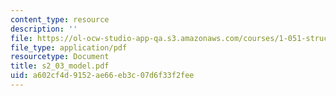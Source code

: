 ```yaml
---
content_type: resource
description: ''
file: https://ol-ocw-studio-app-qa.s3.amazonaws.com/courses/1-051-structural-engineering-design-fall-2003/a602cf4d9152ae66eb3c07d6f33f2fee_s2_03_model.pdf
file_type: application/pdf
resourcetype: Document
title: s2_03_model.pdf
uid: a602cf4d-9152-ae66-eb3c-07d6f33f2fee
---
```


